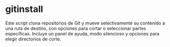 # gitinstall
Este script clona repositorios de Git y mueve selectivamente su contenido a una ruta de destino, con opciones para cortar o seleccionar partes específicas. Incluye un panel de ayuda, modo silencioso y opciones para elegir directorios de corte.
